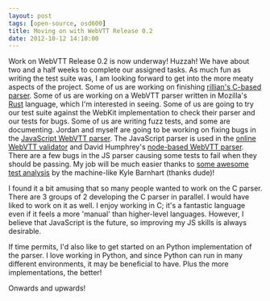 ```yaml
---
layout: post
tags: [open-source, osd600]
title: Moving on with WebVTT Release 0.2
date: 2012-10-12 14:10:00
---
```

Work on WebVTT Release 0.2 is now underway! Huzzah! We have about two and a half weeks to complete our assigned tasks. As much fun as writing the test suite was, I am looking forward to get into the more meaty aspects of the project. Some of us are working on finishing [rillian's C-based parser](https://github.com/rillian/webvtt/blob/master/webvtt.c). Some of us are working on a WebVTT parser written in Mozilla's [Rust](http://www.rust-lang.org/) language, which I'm interested in seeing. Some of us are going to try our test suite against the WebKit implementation to check their parser and our tests for bugs. Some of us are writing fuzz tests, and some are documenting. Jordan and myself are going to be working on fixing bugs in the [JavaScript WebVTT parser](https://github.com/obsoke/node-webvtt/blob/master/lib/parser.js). The JavaScript parser is used in the [online WebVTT validator](http://quuz.org/webvtt/) and David Humphrey's [node-based WebVTT parser](https://github.com/humphd/node-webvtt). There are a few bugs in the JS parser causing some tests to fail when they should be passing. My job will be much easier thanks to [some awesome test analysis](https://github.com/humphd/webvtt/pull/32#issuecomment-9324437) by the machine-like Kyle Barnhart (thanks dude)!

I found it a bit amusing that so many people wanted to work on the C parser. There are 3 groups of 2 developing the C parser in parallel. I would have liked to work on it as well. I enjoy working in C; it's a fantastic language even if it feels a more 'manual' than higher-level languages. However, I believe that JavaScript is the future, so improving my JS skills is always desirable.

If time permits, I'd also like to get started on an Python implementation of the parser. I love working in Python, and since Python can run in many different environments, it may be beneficial to have. Plus the more implementations, the better!

Onwards and upwards!
